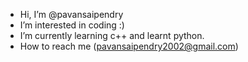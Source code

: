 -  Hi, I’m @pavansaipendry
-  I’m interested in coding :)
-  I’m currently learning c++ and learnt python.
- How to reach me (pavansaipendry2002@gmail.com)
<!---
pavansaipendry/pavansaipendry is a ✨ special ✨ repository because its `README.md` (this file) appears on your GitHub profile.
You can click the Preview link to take a look at your changes.
--->
